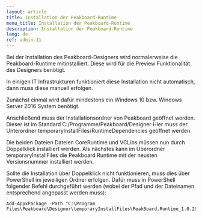 ```yaml
---
layout: article
title: Installation der Peakboard-Runtime
menu_title: Installation der Peakboard-Runtime
description: Installation der Peakboard-Runtime
lang: de
ref: admin-11
---
```


Bei der Installation des Peakboard-Designers wird normalerweise die Peakboard-Runtime mitinstalliert.
Diese wird für die Preview Funktionalität des Designers benötigt.

In einigen IT Infrastrukturen funktioniert diese Installation nicht automatisch, dann muss diese manuell erfolgen.

Zunächst einmal wird dafür mindestens ein Windows 10 bzw. Windows Server 2016 System benötigt.

Anschließend muss der Installationsordner von Peakboard geöffnet werden. Dieser ist im Standard C:/Programme/Peakboard/Designer
Hier muss der Unterordner temporaryInstallFiles/RuntimeDependencies geöffnet werden.

Die beiden Dateien Dateien CoreRuntime und VCLibs müssen nun durch Doppelklick installiert werden.
Als nächstes kann im Überordner temporaryInstallFiles die Peakboard Runtime mit der neusten Versionsnummer installiert werden.

Sollte die Installation über Doppelklick nicht funktionieren, muss dies über PowerShell im jeweiligen Ordner erfolgen.
Dafür muss in PowerShell folgender Befehl durchgeführt werden (wobei der Pfad und der Dateinamen entsprechend angepasst werden muss):
```
Add-AppxPackage -Path "C:\Program Files\Peakboard\Designer\temporaryInstallFiles\PeakBoard.Runtime_1.0.20.7_x86_Preview.appx"
```